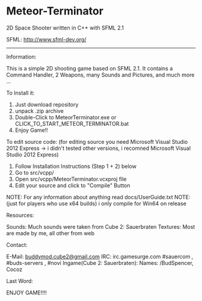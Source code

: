 # Meteor-Terminator
2D Space Shooter written in C++ with SFML 2.1

SFML: http://www.sfml-dev.org/

----------------------------------------------------------------------------------------------------------------------


Information: 

This is a simple 2D shooting game based on SFML 2.1. It contains a Command Handler, 2 Weapons, many Sounds and Pictures, and much more ...

To Install it:

  1. Just download repository 
  2. unpack .zip archive
  3. Double-Click to MeteorTerminator.exe or CLICK_TO_START_METEOR_TERMINATOR.bat
  4.  Enjoy Game!!
  
To edit source code:
(for editing source you need Microsoft Visual Studio 2012 Express -> i didn't tested other versions, i recomned Microsoft Visual Studio 2012 Express)

  1. Follow Installation Instructions (Step 1 + 2) below
  2. Go to src/vcpp/ 
  3. Open src/vcpp/MeteorTerminator.vcxproj file
  4. Edit your source and click to "Compile" Button
  
  NOTE: For any information about anything read docs/UserGuide.txt
  NOTE: (just for players who use x64 builds) i only compile for Win64 on release
  
Resources:

  Sounds: Much sounds were taken from Cube 2: Sauerbraten
  Textures: Most are made by me, all other from web
  
Contact: 

  E-Mail: buddymod.cube2@gmail.com 
  IRC: irc.gamesurge.com #sauercom , #buds-servers , #novi 
  Ingame(Cube 2: Sauerbraten): Names: /BudSpencer, Cocoz
  
Last Word: 

ENJOY GAME!!!!
